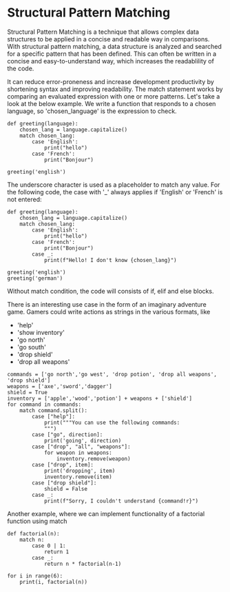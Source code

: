 # Structural Pattern Matching

Structural Pattern Matching is a technique that allows complex data structures to be applied in a concise and readable way in comparisons. With structural pattern matching, a data structure is analyzed and searched for a specific pattern that has been defined. This can often be written in a concise and easy-to-understand way, which increases the readablility of the code. 

It can reduce error-proneness and increase development productivity by shortening syntax and improving readability. 
The match statement works by comparing an evaluated expression with one or more patterns. 
Let's take a look at the below example. We write a function that responds to a chosen language, so 'chosen_language' is the expression to check. 

```
def greeting(language):
    chosen_lang = language.capitalize()
    match chosen_lang:
        case 'English':
            print("hello")
        case 'French':
            print("Bonjour")
        
greeting('english')

```

The underscore character is used as a placeholder to match any value. For the following code, the case with '_' always applies if 'English' or 'French' is not entered:

```
def greeting(language):
    chosen_lang = language.capitalize()
    match chosen_lang:
        case 'English':
            print("hello")
        case 'French':
            print("Bonjour")
        case _:
            print(f"Hello! I don't know {chosen_lang}")
        
greeting('english')
greeting('german')

```

Without match condition, the code will consists of if, elif and else blocks. 

There is an interesting use case in the form of an imaginary adventure game. Gamers could write actions as strings in the various formats, like

* 'help'
* 'show inventory'
* 'go north'
* 'go south'
* 'drop shield'
* 'drop all weapons'

```
commands = ['go north','go west', 'drop potion', 'drop all weapons', 'drop shield']
weapons = ['axe','sword','dagger']
shield = True
inventory = ['apple','wood','potion'] + weapons + ['shield']
for command in commands: 
    match command.split():
        case ["help"]:
            print("""You can use the following commands:
            """)
        case ["go", direction]: 
            print('going', direction)
        case ["drop", "all", "weapons"]: 
            for weapon in weapons:
                inventory.remove(weapon)
        case ["drop", item]:
            print('dropping', item)
            inventory.remove(item)
        case ["drop shield"]:
            shield = False 
        case _:
            print(f"Sorry, I couldn't understand {command!r}")

```

Another example, where we can implement functionality of a factorial function using match

```
def factorial(n):
    match n:
        case 0 | 1:
            return 1
        case _:
            return n * factorial(n-1)

for i in range(6):
    print(i, factorial(n))

```

